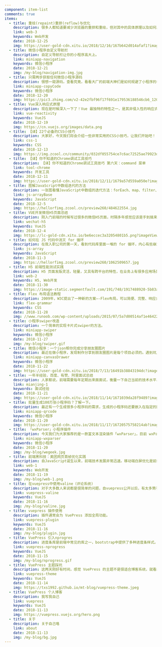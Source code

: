 ```yaml
---
component: item-list
comments: true
items:
  - title: 重绘(repaint)重排(reflow)与优化
    description: 很多人都知道要减少浏览器的重排和重绘，但对其中的具体原理以及如何具体操作并不是很了解，当突然提起这个话题的时候，还是会一脸懵逼。
    link: web-3
    keywords: Web开发
    date: 2018-12-25
    img: https://user-gold-cdn.xitu.io/2018/12/16/167b642d014afaf1?imageView2/0/w/1280/h/960/format/webp/ignore-error/1
  - title: 微信小程序自定义导航栏
    description: 自定义导航栏让你的小程序高大上。
    link: miniapp-navigation
    keywords: 微信小程序
    date: 2018-12-21
    img: /my-blog/navigation-img.jpg
  - title: 只需两步获取任何微信小程序源码
    description: 很想一窥源码，查看究竟，看看大厂的前端大神们是如何规避了小程序的各种奇葩的坑。
    link: miniapp-copyCode
    keywords: 微信小程序
    date: 2018-12-20
    img: https://pic3.zhimg.com/v2-42e2fbf96f17f691e179536188546cb6_1200x500.jpg
  - title: Vue深入响应式原理
    description: 现在是时候深入一下了！Vue 最独特的特性之一，是其非侵入性的响应式系统。
    link: vue-reactivity
    keywords: VueJS
    date: 2018-12-19
    img: https://cn.vuejs.org/images/data.png
  - title: 【译】22个必备的CSS小技巧
    description: 大家好，今天我们将会介绍一些非常实用的CSS小技巧，让我们开始吧！
    link: css-1
    keywords: CSS
    date: 2018-12-13
    img: https://img.zcool.cn/community/032df055754ce7c6ac72525ae79923d.jpg@260w_195h_1c_1e_1o_100sh.jpg
  - title: 【译】你不知道的Chrome调试工具技巧
    description: 【译】你不知道的Chrome调试工具技巧 第六天：command 菜单
    link: tool-chrome
    keywords: 开发工具
    date: 2018-12-11
    img: https://user-gold-cdn.xitu.io/2018/12/11/1679a57d559a050e?imageView2/1/w/1304/h/734/q/85/format/webp/interlace/1
  - title: 图解JavaScript中数组迭代的方法
    description: 一张图看懂JavaScript中数组的迭代方法：forEach、map、filter、reduce、every、some
    link: js-arrayBase
    keywords: JavaScript
    date: 2018-12-5
    img: https://hellorfimg.zcool.cn/preview260/484622554.jpg
  - title: VUE开发微信H5页面总结
    description: 刚入门前端的时候写过很多的微信H5页面，时隔多年感觉应该是手到擒来，不曾想竟很是费了一些功夫。现在把本次开发过程中遇到的问题以及我是如何解决的，做个记录。防止自己以后再去解决解决过的问题。
    link: wechat-h5
    keywords: VueJS
    date: 2018-12-4
    img: https://lc-gold-cdn.xitu.io/be6eccec3a32054801b5.png?imageView2/1/w/120/h/120/q/85/format/webp/interlace/1
  - title: 如何在 JS 代码中消灭 for 循环
    description: 在我入职公司的第一天，看到代码库里面一堆的 for 循环，内心有些崩溃，于是做了一次技术分享，展示怎样在代码中避免 for 循环。
    link: js-array
    keywords: JavaScript
    date: 2018-11-3
    img: https://hellorfimg.zcool.cn/preview260/1062509657.jpg
  - title: H5 前端性能测试实践
    description: H5 页面发版灵活，轻量，又具有跨平台的特性，在业务上有很多应用场景。但是同时对比 App，H5 的性能表现总是要逊色一筹，比如页面打开往往会出现白屏，滑动列表等交互场景下也不如 Native 页面流畅。
    link: web-2
    keywords: H5, Web开发
    date: 2018-11-30
    img: https://image-static.segmentfault.com/191/748/1917488920-5b83a062b01ef_articlex
  - title: Flex 布局语法教程
    description: 2009年，W3C提出了一种新的方案—-Flex布局，可以简便、完整、响应式地实现各种页面布局。目前，它已经得到了所有浏览器的支持，这意味着，现在就能很安全地使用这项功能。
    link: flex-grammar
    keywords: CSS
    date: 2018-11-28
    img: //www.runoob.com/wp-content/uploads/2015/07/5a7d00514af1e464221c677c15e8e990.png
  - title: 小程序swiper改造
    description: 一个简单的实现卡片式swiper的方法。
    link: miniapp-swiper
    keywords: 微信小程序
    date: 2018-11-27
    img: /my-blog/swiper.gif
  - title: 微信小程序：一个json帮你完成分享朋友圈图片
    description: 最近在做小程序，发现制作分享到朋友圈图片是每个项目必须的。遇到坑比较多，写起来也比较繁琐，也没有找到类似组件，所以就自己动手写了一个。
    link: miniapp-canvasDrawer
    keywords: 微信小程序
    date: 2018-11-22
    img: https://user-gold-cdn.xitu.io/2018/7/13/16491b38843194dc?imageView2/0/w/1280/h/960/format/webp/ignore-error/1
  - title: 一年半经验，百度、有赞、阿里面试总结
    description: 人家都说，前端需要每年定期出来面面试，衡量一下自己当前的技术水平以及价值，本人17年7月份，毕业到现在都没出来试过，也没很想换工作，就出来试试，看看自己水平咋样。 
    link: mianjing-1
    keywords: 面试经验
    date: 2018-11-21
    img: https://user-gold-cdn.xitu.io/2018/11/14/1671039da28f9489?imageView2/1/w/1304/h/734/q/85/format/webp/interlace/1
  - title: 批量生成100万张小程序码？了解一下。
    description: 最近有一个生成很多小程序码的需求，生成的小程序码还要嵌入在指定的图片模板上，就去找轮子，没找到合适的轮子。。无奈之下就决定去撸一个。目前已经完成并发布npm。
    link: miniapp-qrcode
    keywords: 微信小程序
    date: 2018-11-20
    img: https://user-gold-cdn.xitu.io/2018/11/17/16720575758214ab?imageView2/0/w/1280/h/960/format/webp/ignore-error/1
  - title: 「wxParser」小程序插件
    description: 今天我们为大家推荐的是一款富文本渲染插件「wxParser」，目前 wxParser 支持对一般的富文本内容包括标题、字体大小、对齐和列表等进行解析。同时也支持表格、代码块、图片和音视频等复杂富文本内容的解析。
    link: miniapp-wxparser
    keywords: 微信小程序
    date: 2018-11-20
    img: /my-blog/wegeek.jpg
  - title: 前端黑科技：美团网页首帧优化实践
    description: 自JavaScript诞生以来，前端技术发展非常迅速。移动端白屏优化是前端界面体验的一个重要优化方向，Web 前端诞生了 SSR 、CSR、预渲染等技术。
    link: web-1
    keywords: Web开发
    date: 2018-11-19
    img: /my-blog/web-1.png
  - title: 在vuepress中使用valine（评论系统)
    description: 对于大多数人来说都是很简单的问题，自vuepress公开以后，有太多筒子想要vuepress添加评论系统，可是目测大佬们并没有这个想法，不过对于vue.js生态环境而言，给我们很多自己动手的可能。
    link: vuepress-valine
    keywords: VueJS
    date: 2018-11-16
    img: /my-blog/valine.jpg
  - title: vuepress 插件使用
    description: 插件通常会为 VuePress 添加全局功能。
    link: vuepress-plugin
    keywords: VueJS
    date: 2018-11-16
    img: /my-blog/plugin.jpg
  - title: VuePress 引入nprogres
    description: 进度条库是前端中常见的库之一，bootstrap中提供了多种进度条样式。NProgress.js和nanobar.js是两款轻量级的进度条组件，使用简便。轩枫阁用过Nprogress，用于页面刚打开时的页面加载进度显示。
    link: vuepress-nprogress
    keywords: VueJS
    date: 2018-11-15
    img: /my-blog/nprogress.gif
  - title: VuePress 主题踩坑
    description: 这两天刚好有时间，感觉 VuePress 的主题不是很适合博客系统，就看着改了一波，踩了点小坑。
    link: vuepress-theme
    keywords: VueJS
    date: 2018-11-14
    img: https://txs1992.github.io/mt-blog/vuepress-theme.jpeg
  - title: VuePress 个人博客
    description: 我写我自己
    link: vuepress
    keywords: VueJS
    date: 2018-11-13
    img: https://vuepress.vuejs.org/hero.png
  - title: 关于
    description: 关于自己咯
    link: about
    date: 2018-11-13
    img: /my-blog/bg.jpg
---
```


